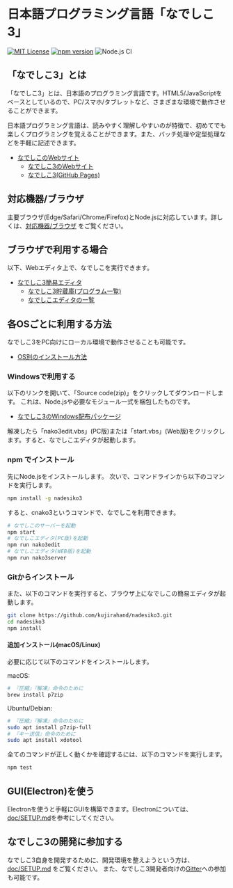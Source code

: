 # 日本語プログラミング言語「なでしこ3」

[![MIT License](https://img.shields.io/badge/license-MIT-blue.svg?style=flat)](LICENSE)
[![npm version](https://badge.fury.io/js/nadesiko3.svg)](https://www.npmjs.com/package/nadesiko3)
![Node.js CI](https://github.com/kujirahand/nadesiko3/workflows/Node.js%20CI/badge.svg)

## 「なでしこ3」とは

「なでしこ3」とは、日本語のプログラミング言語です。HTML5/JavaScriptをベースとしているので、PC/スマホ/タブレットなど、さまざまな環境で動作させることができます。

日本語プログラミング言語は、読みやすく理解しやすいのが特徴で、初めてでも楽しくプログラミングを覚えることができます。また、バッチ処理や定型処理などを手軽に記述できます。

- [なでしこのWebサイト](https://nadesi.com/top/)
  - [なでしこ3のWebサイト](https://nadesi.com/doc3/)
  - [なでしこ3(GitHub Pages)](https://kujirahand.github.io/nadesiko3/)

## 対応機器/ブラウザ

主要ブラウザ(Edge/Safari/Chrome/Firefox)とNode.jsに対応しています。詳しくは、[対応機器/ブラウザ](doc/browsers.md) をご覧ください。

## ブラウザで利用する場合

以下、Webエディタ上で、なでしこを実行できます。

- [なでしこ3簡易エディタ](https://nadesi.com/doc3/index.php?%E3%81%AA%E3%81%A7%E3%81%97%E3%81%933%E7%B0%A1%E6%98%93%E3%82%A8%E3%83%87%E3%82%A3%E3%82%BF)
  - [なでしこ3貯蔵庫(プログラム一覧)](https://n3s.nadesi.com/)
  - [なでしこエディタの一覧](https://nadesi.com/doc3/index.php?%E3%81%AA%E3%81%A7%E3%81%97%E3%81%933%E3%82%A8%E3%83%87%E3%82%A3%E3%82%BF%E3%81%AE%E4%B8%80%E8%A6%A7)

## 各OSごとに利用する方法

なでしこ3をPC向けにローカル環境で動作させることも可能です。

- [OS別のインストール方法](https://nadesi.com/doc3/index.php?OS%E5%88%A5)

### Windowsで利用する

以下のリンクを開いて、「Source code(zip)」をクリックしてダウンロードします。
これは、Node.jsや必要なモジュール一式を梱包したものです。

- [なでしこ3のWindows配布パッケージ](https://github.com/kujirahand/nadesiko3win32/releases)

解凍したら「nako3edit.vbs」(PC版)または「start.vbs」(Web版)をクリックします。すると、なでしこエディタが起動します。

### npm でインストール

先にNode.jsをインストールします。
次いで、コマンドラインから以下のコマンドを実行します。

```bash
npm install -g nadesiko3
```

すると、cnako3というコマンドで、なでしこを利用できます。

```bash
# なでしこのサーバーを起動
npm start
# なでしこエディタ(PC版)を起動
npm run nako3edit
# なでしこエディタ(WEB版)を起動
npm run nako3server
```

### Gitからインストール

また、以下のコマンドを実行すると、ブラウザ上になでしこの簡易エディタが起動します。

```bash
git clone https://github.com/kujirahand/nadesiko3.git
cd nadesiko3
npm install
```

#### 追加インストール(macOS/Linux)

必要に応じて以下のコマンドをインストールします。

macOS:

```bash
# 『圧縮』『解凍』命令のために
brew install p7zip
```

Ubuntu/Debian:

```bash
# 『圧縮』『解凍』命令のために
sudo apt install p7zip-full
# 『キー送信』命令のために
sudo apt install xdotool
```

全てのコマンドが正しく動くかを確認するには、以下のコマンドを実行します。

```bash
npm test
```

## GUI(Electron)を使う

Electronを使うと手軽にGUIを構築できます。Electronについては、[doc/SETUP.md](doc/SETUP.md)を参考にしてください。

## なでしこ3の開発に参加する

なでしこ3自身を開発するために、開発環境を整えようという方は、 [doc/SETUP.md](doc/SETUP.md) をご覧ください。
また、なでしこ3開発者向けの[Gitter](https://gitter.im/nadesiko3/community)への参加も可能です。
